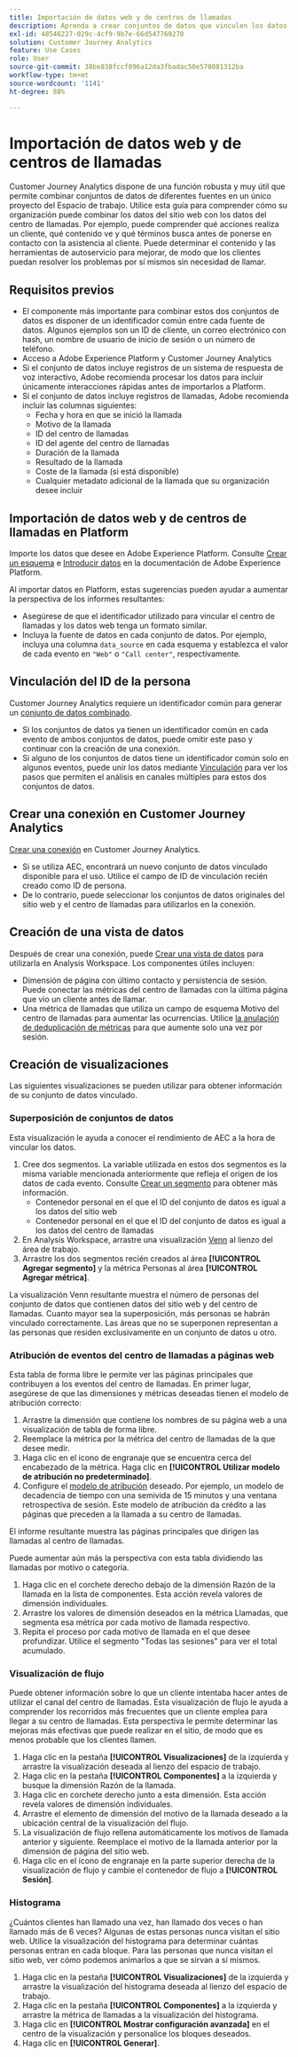 ```yaml
---
title: Importación de datos web y de centros de llamadas
description: Aprenda a crear conjuntos de datos que vinculen los datos de sitios web y de centros de llamadas.
exl-id: 48546227-029c-4cf9-9b7e-66d547769270
solution: Customer Journey Analytics
feature: Use Cases
role: User
source-git-commit: 38be838fccf896a12da3fbadac50e578081312ba
workflow-type: tm+mt
source-wordcount: '1141'
ht-degree: 88%

---
```


# Importación de datos web y de centros de llamadas

Customer Journey Analytics dispone de una función robusta y muy útil que permite combinar conjuntos de datos de diferentes fuentes en un único proyecto del Espacio de trabajo. Utilice esta guía para comprender cómo su organización puede combinar los datos del sitio web con los datos del centro de llamadas. Por ejemplo, puede comprender qué acciones realiza un cliente, qué contenido ve y qué términos busca antes de ponerse en contacto con la asistencia al cliente. Puede determinar el contenido y las herramientas de autoservicio para mejorar, de modo que los clientes puedan resolver los problemas por sí mismos sin necesidad de llamar.

## Requisitos previos

* El componente más importante para combinar estos dos conjuntos de datos es disponer de un identificador común entre cada fuente de datos. Algunos ejemplos son un ID de cliente, un correo electrónico con hash, un nombre de usuario de inicio de sesión o un número de teléfono.
* Acceso a Adobe Experience Platform y Customer Journey Analytics
* Si el conjunto de datos incluye registros de un sistema de respuesta de voz interactivo, Adobe recomienda procesar los datos para incluir únicamente interacciones rápidas antes de importarlos a Platform.
* Si el conjunto de datos incluye registros de llamadas, Adobe recomienda incluir las columnas siguientes:
   * Fecha y hora en que se inició la llamada
   * Motivo de la llamada
   * ID del centro de llamadas
   * ID del agente del centro de llamadas
   * Duración de la llamada
   * Resultado de la llamada
   * Coste de la llamada (si está disponible)
   * Cualquier metadato adicional de la llamada que su organización desee incluir

## Importación de datos web y de centros de llamadas en Platform

Importe los datos que desee en Adobe Experience Platform. Consulte [Crear un esquema](https://experienceleague.adobe.com/docs/experience-platform/xdm/tutorials/create-schema-ui.html?lang=es) e [Introducir datos](https://experienceleague.adobe.com/docs/experience-platform/ingestion/home.html?lang=es) en la documentación de Adobe Experience Platform.

Al importar datos en Platform, estas sugerencias pueden ayudar a aumentar la perspectiva de los informes resultantes:

* Asegúrese de que el identificador utilizado para vincular el centro de llamadas y los datos web tenga un formato similar.
* Incluya la fuente de datos en cada conjunto de datos. Por ejemplo, incluya una columna `data_source` en cada esquema y establezca el valor de cada evento en `"Web"` o `"Call center"`, respectivamente. <!--mapper-->

## Vinculación del ID de la persona

Customer Journey Analytics requiere un identificador común para generar un [conjunto de datos combinado](/help/connections/combined-dataset.md).

* Si los conjuntos de datos ya tienen un identificador común en cada evento de ambos conjuntos de datos, puede omitir este paso y continuar con la creación de una conexión.
* Si alguno de los conjuntos de datos tiene un identificador común solo en algunos eventos, puede unir los datos mediante [Vinculación](/help/stitching/overview.md) para ver los pasos que permiten el análisis en canales múltiples para estos dos conjuntos de datos.

## Crear una conexión en Customer Journey Analytics

[Crear una conexión](/help/connections/create-connection.md) en Customer Journey Analytics.

* Si se utiliza AEC, encontrará un nuevo conjunto de datos vinculado disponible para el uso. Utilice el campo de ID de vinculación recién creado como ID de persona.
* De lo contrario, puede seleccionar los conjuntos de datos originales del sitio web y el centro de llamadas para utilizarlos en la conexión.

## Creación de una vista de datos

Después de crear una conexión, puede [Crear una vista de datos](/help/data-views/create-dataview.md) para utilizarla en Analysis Workspace. Los componentes útiles incluyen:

* Dimensión de página con último contacto y persistencia de sesión. Puede conectar las métricas del centro de llamadas con la última página que vio un cliente antes de llamar.
* Una métrica de llamadas que utiliza un campo de esquema Motivo del centro de llamadas para aumentar las ocurrencias. Utilice [la anulación de deduplicación de métricas](/help/data-views/component-settings/metric-deduplication.md) para que aumente solo una vez por sesión.

## Creación de visualizaciones

Las siguientes visualizaciones se pueden utilizar para obtener información de su conjunto de datos vinculado.

### Superposición de conjuntos de datos

Esta visualización le ayuda a conocer el rendimiento de AEC a la hora de vincular los datos.

1. Cree dos segmentos. La variable utilizada en estos dos segmentos es la misma variable mencionada anteriormente que refleja el origen de los datos de cada evento. Consulte [Crear un segmento](/help/components/segments/seg-create.md) para obtener más información.
   * Contenedor personal en el que el ID del conjunto de datos es igual a los datos del sitio web
   * Contenedor personal en el que el ID del conjunto de datos es igual a los datos del centro de llamadas
2. En Analysis Workspace, arrastre una visualización [Venn](/help/analysis-workspace/visualizations/venn.md) al lienzo del área de trabajo.
3. Arrastre los dos segmentos recién creados al área **[!UICONTROL Agregar segmento]** y la métrica Personas al área **[!UICONTROL Agregar métrica]**.

La visualización Venn resultante muestra el número de personas del conjunto de datos que contienen datos del sitio web y del centro de llamadas. Cuanto mayor sea la superposición, más personas se habrán vinculado correctamente. Las áreas que no se superponen representan a las personas que residen exclusivamente en un conjunto de datos u otro.

### Atribución de eventos del centro de llamadas a páginas web

Esta tabla de forma libre le permite ver las páginas principales que contribuyen a los eventos del centro de llamadas. En primer lugar, asegúrese de que las dimensiones y métricas deseadas tienen el modelo de atribución correcto:

1. Arrastre la dimensión que contiene los nombres de su página web a una visualización de tabla de forma libre.
1. Reemplace la métrica por la métrica del centro de llamadas de la que desee medir.
1. Haga clic en el icono de engranaje que se encuentra cerca del encabezado de la métrica. Haga clic en **[!UICONTROL Utilizar modelo de atribución no predeterminado]**.
1. Configure el [modelo de atribución](/help/analysis-workspace/visualizations/freeform-table/column-row-settings/column-settings.md) deseado. Por ejemplo, un modelo de decadencia de tiempo con una semivida de 15 minutos y una ventana retrospectiva de sesión. Este modelo de atribución da crédito a las páginas que preceden a la llamada a su centro de llamadas.

El informe resultante muestra las páginas principales que dirigen las llamadas al centro de llamadas. <!-- use case behind what we use these pages for -->

<!-- Complement with donut visualization -->

Puede aumentar aún más la perspectiva con esta tabla dividiendo las llamadas por motivo o categoría.

1. Haga clic en el corchete derecho debajo de la dimensión Razón de la llamada en la lista de componentes. Esta acción revela valores de dimensión individuales.
2. Arrastre los valores de dimensión deseados en la métrica Llamadas, que segmenta esa métrica por cada motivo de llamada respectivo.
3. Repita el proceso por cada motivo de llamada en el que desee profundizar. Utilice el segmento &quot;Todas las sesiones&quot; para ver el total acumulado.

<!-- screenshot -->

### Visualización de flujo

Puede obtener información sobre lo que un cliente intentaba hacer antes de utilizar el canal del centro de llamadas. Esta visualización de flujo le ayuda a comprender los recorridos más frecuentes que un cliente emplea para llegar a su centro de llamadas. Esta perspectiva le permite determinar las mejoras más efectivas que puede realizar en el sitio, de modo que es menos probable que los clientes llamen.

1. Haga clic en la pestaña **[!UICONTROL Visualizaciones]** de la izquierda y arrastre la visualización deseada al lienzo del espacio de trabajo.
2. Haga clic en la pestaña **[!UICONTROL Componentes]** a la izquierda y busque la dimensión Razón de la llamada.
3. Haga clic en corchete derecho junto a esta dimensión. Esta acción revela valores de dimensión individuales.
4. Arrastre el elemento de dimensión del motivo de la llamada deseado a la ubicación central de la visualización del flujo.
5. La visualización de flujo rellena automáticamente los motivos de llamada anterior y siguiente. Reemplace el motivo de la llamada anterior por la dimensión de página del sitio web.
6. Haga clic en el icono de engranaje en la parte superior derecha de la visualización de flujo y cambie el contenedor de flujo a **[!UICONTROL Sesión]**.

### Histograma

¿Cuántos clientes han llamado una vez, han llamado dos veces o han llamado más de 6 veces? Algunas de estas personas nunca visitan el sitio web. Utilice la visualización del histograma para determinar cuántas personas entran en cada bloque. Para las personas que nunca visitan el sitio web, ver cómo podemos animarlos a que se sirvan a sí mismos.

1. Haga clic en la pestaña **[!UICONTROL Visualizaciones]** de la izquierda y arrastre la visualización del histograma deseada al lienzo del espacio de trabajo.
2. Haga clic en la pestaña **[!UICONTROL Componentes]** a la izquierda y arrastre la métrica de llamadas a la visualización del histograma.
3. Haga clic en **[!UICONTROL Mostrar configuración avanzada]** en el centro de la visualización y personalice los bloques deseados.
4. Haga clic en **[!UICONTROL Generar]**.

<!--
### Web to call, call to web

### Fallout

Fallout sessions - session

All sessions > page views metric > calls metric

All sessions > calls metric > page views

Orrr we could also use dataset ID

step 1: all sessions
step 2: 


### Site sections that result in a call within 30 minutes

Slide 4

Create a bunch of segments - facets to their business. Segments were used because they didn't have all of these in the same dimension, so they could create everything in this report as a single dimension (really segments)

wanted to understand when someone interacts with a facet, whats the highest percentage of people that abandon that channel to call them. not from volume perspective, but percentage perspective.

use sequential segments, but you lose the ability to use attribution IQ

## What to do when you've found insight -->
